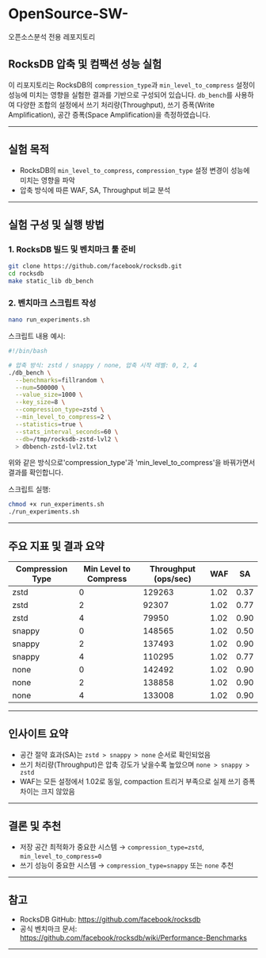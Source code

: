 # OpenSource-SW-
오픈소스분석 전용 레포지토리


## RocksDB 압축 및 컴팩션 성능 실험

이 리포지토리는 RocksDB의 `compression_type`과 `min_level_to_compress` 설정이 성능에 미치는 영향을 실험한 결과를 기반으로 구성되어 있습니다. `db_bench`를 사용하여 다양한 조합의 설정에서 쓰기 처리량(Throughput), 쓰기 증폭(Write Amplification), 공간 증폭(Space Amplification)을 측정하였습니다.

---

## 실험 목적

- RocksDB의 `min_level_to_compress`, `compression_type` 설정 변경이 성능에 미치는 영향을 파악
- 압축 방식에 따른 WAF, SA, Throughput 비교 분석

---

## 실험 구성 및 실행 방법

### 1. RocksDB 빌드 및 벤치마크 툴 준비

```bash
git clone https://github.com/facebook/rocksdb.git
cd rocksdb
make static_lib db_bench
```

### 2. 벤치마크 스크립트 작성

```bash
nano run_experiments.sh
```

스크립트 내용 예시:

```bash
#!/bin/bash

# 압축 방식: zstd / snappy / none, 압축 시작 레벨: 0, 2, 4
./db_bench \
  --benchmarks=fillrandom \
  --num=500000 \
  --value_size=1000 \
  --key_size=8 \
  --compression_type=zstd \
  --min_level_to_compress=2 \
  --statistics=true \
  --stats_interval_seconds=60 \
  --db=/tmp/rocksdb-zstd-lvl2 \
  > dbbench-zstd-lvl2.txt

```
위와 같은 방식으로'compression_type'과 'min_level_to_compress'을 바꿔가면서 결과를 확인합니다.

스크립트 실행:

```bash
chmod +x run_experiments.sh
./run_experiments.sh
```

---

## 주요 지표 및 결과 요약

| Compression Type | Min Level to Compress | Throughput (ops/sec) | WAF | SA |
|------------------|------------------------|-----------------------|-----|----|
| zstd             | 0                      | 129263                | 1.02| 0.37 |
| zstd             | 2                      | 92307                 | 1.02| 0.77 |
| zstd             | 4                      | 79950                 | 1.02| 0.90 |
| snappy           | 0                      | 148565                | 1.02| 0.50 |
| snappy           | 2                      | 137493                | 1.02| 0.90 |
| snappy           | 4                      | 110295                | 1.02| 0.77 |
| none             | 0                      | 142492                | 1.02| 0.90 |
| none             | 2                      | 138858                | 1.02| 0.90 |
| none             | 4                      | 133008                | 1.02| 0.90 |

---

## 인사이트 요약

- 공간 절약 효과(SA)는 `zstd > snappy > none` 순서로 확인되었음
- 쓰기 처리량(Throughput)은 압축 강도가 낮을수록 높았으며 `none > snappy > zstd`
- WAF는 모든 설정에서 1.02로 동일, compaction 트리거 부족으로 실제 쓰기 증폭 차이는 크지 않았음

---

## 결론 및 추천

- 저장 공간 최적화가 중요한 시스템 → `compression_type=zstd`, `min_level_to_compress=0`
- 쓰기 성능이 중요한 시스템 → `compression_type=snappy` 또는 `none` 추천

---

## 참고
- RocksDB GitHub: https://github.com/facebook/rocksdb
- 공식 벤치마크 문서: https://github.com/facebook/rocksdb/wiki/Performance-Benchmarks

---
